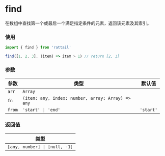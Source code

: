 # find

在数组中查找第一个或最后一个满足指定条件的元素，返回该元素及其索引。

### 使用

```ts
import { find } from 'rattail'

find([1, 2, 3], (item) => item > 1) // return [2, 1]
```

### 参数

| 参数   | 类型                                              | 默认值    |
| ------ | ------------------------------------------------- | --------- |
| `arr`  | `Array`                                           |           |
| `fn`   | `(item: any, index: number, array: Array) => any` |           |
| `from` | `'start' \| 'end'`                                | `'start'` |

### 返回值

| 类型                          |
| ----------------------------- |
| `[any, number] \| [null, -1]` |
